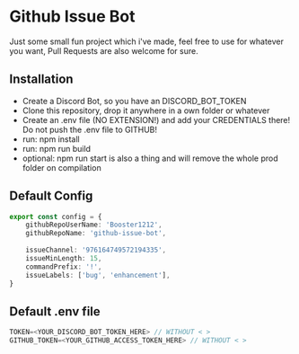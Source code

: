 # Github Issue Bot

Just some small fun project which i've made, feel free to use for whatever you want, Pull Requests are also welcome for sure.

## Installation

- Create a Discord Bot, so you have an DISCORD_BOT_TOKEN
- Clone this repository, drop it anywhere in a own folder or whatever
- Create an .env file (NO EXTENSION!) and add your CREDENTIALS there! Do not push the .env file to GITHUB!
- run: npm install
- run: npm run build
- optional: npm run start is also a thing and will remove the whole prod folder on compilation


## Default Config

```ts
export const config = {
    githubRepoUserName: 'Booster1212',
    githubRepoName: 'github-issue-bot',
    
    issueChannel: '976164749572194335',
    issueMinLength: 15,
    commandPrefix: '!',
    issueLabels: ['bug', 'enhancement'],
}
```

## Default .env file
```ts
TOKEN=<YOUR_DISCORD_BOT_TOKEN_HERE> // WITHOUT < >
GITHUB_TOKEN=<YOUR_GITHUB_ACCESS_TOKEN_HERE> // WITHOUT < >
```
